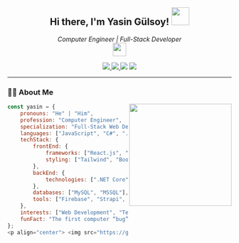 <h2 align="center">Hi there, I'm Yasin Gülsoy! <img src="https://media.giphy.com/media/12oufCB0MyZ1Go/giphy.gif" width="40"></h2>

<p align="center">
  <em>Computer Engineer | Full-Stack Developer</em>
  <br/>
  <img src="https://media.giphy.com/media/WUlplcMpOCEmTGBtBW/giphy.gif" width="30">
</p>

<p align="center">
  <a href="https://www.linkedin.com/in/yasin-g%C3%BClsoy-b7874b22b/">
    <img src="https://img.shields.io/badge/-LinkedIn-blue?style=flat-square&logo=Linkedin&logoColor=white">
  </a>
  <a href="https://www.instagram.com/_yasingulsoy_/">
    <img src="https://img.shields.io/badge/-Instagram-%23E4405F?style=flat-square&logo=instagram&logoColor=white">
  </a>
  <img src="https://img.shields.io/github/followers/yasingulsoy?label=Follow&style=social">
  <img src="https://visitor-badge.glitch.me/badge?page_id=yasingulsoy.yasingulsoy">
</p>

---

### 🧑‍💻 About Me

<img align="right" src="https://media.giphy.com/media/M9gbBd9nbDrOTu1Mqx/giphy.gif" width="230">

```javascript
const yasin = {
    pronouns: "He" | "Him",
    profession: "Computer Engineer",
    specialization: "Full-Stack Web Development",
    languages: ["JavaScript", "C#", ".NET"],
    techStack: {
        frontEnd: {
            frameworks: ["React.js", "Next.js"],
            styling: ["Tailwind", "Bootstrap", "SCSS"]
        },
        backEnd: {
            technologies: [".NET Core", "Python"]
        },
        databases: ["MySQL", "MSSQL"],
        tools: ["Firebase", "Strapi", "OAuth", "Git"]
    },
    interests: ["Web Development", "Technology", "Gaming"],
    funFact: "The first computer “bug” was a real insect."
};
<p align="center"> <img src="https://github-readme-stats.vercel.app/api?username=yasingulsoy&show_icons=true&theme=radical&hide_title=false&count_private=true" width="47%" /> <img src="https://github-readme-streak-stats.herokuapp.com/?user=yasingulsoy&theme=radical" width="47%" /> </p> <p align="center"> <img src="https://github-readme-stats.vercel.app/api/top-langs/?username=yasingulsoy&layout=compact&text_color=daf7dc&bg_color=151515&cache_seconds=60" width="60%"> </p>
